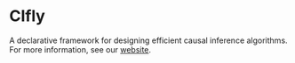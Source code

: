 # CIfly

A declarative framework for designing efficient causal inference algorithms. For more information, see our [website](https://cifly.pages.dev/).
